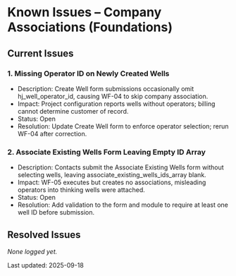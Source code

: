 # Known Issues – Company Associations (Foundations)

## Current Issues

### 1. Missing Operator ID on Newly Created Wells
- Description: Create Well form submissions occasionally omit hj_well_operator_id, causing WF-04 to skip company association.
- Impact: Project configuration reports wells without operators; billing cannot determine customer of record.
- Status: Open
- Resolution: Update Create Well form to enforce operator selection; rerun WF-04 after correction.

### 2. Associate Existing Wells Form Leaving Empty ID Array
- Description: Contacts submit the Associate Existing Wells form without selecting wells, leaving associate_existing_wells_ids_array blank.
- Impact: WF-05 executes but creates no associations, misleading operators into thinking wells were attached.
- Status: Open
- Resolution: Add validation to the form and module to require at least one well ID before submission.

## Resolved Issues

_None logged yet._

Last updated: 2025-09-18
